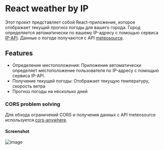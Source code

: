 # React weather by IP
Этот проект представляет собой React-приложение, которое отображает текущий прогноз погоды для вашего города. Город определяется автоматически по вашему IP-адресу с помощью сервиса [IP-API](https://ip-api.com/). Данные о погоде получаются с API [meteosource](https://www.meteosource.com/documentation).

## Features
- Определение местоположения: Приложение автоматически определяет местоположение пользователя по IP-адресу с помощью сервиса IP-API.
- Получение текущей погоды: Отображает текущую температуру, скорость ветра
- Прогноз погоды на несколько дней

### CORS problem solving
Для обхода ограничений CORS и получения данных с API meteosource используется [cors-anywhere](https://cors-anywhere.herokuapp.com/corsdemo).

#### Screenshot
![image](https://github.com/user-attachments/assets/8ad73c0f-683e-497c-813d-701389a4c8e0)
